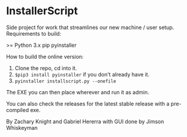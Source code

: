 # InstallerScript
Side project for work that streamlines our new machine / user setup.
Requirements to build:

\>= Python 3.x
pip
pyinstaller

How to build the online version:

1. Clone the repo, cd into it.
2. `$pip3 install pyinstaller` if you don't already have it.
3. `pyinstaller installscript.py --onefile`

The EXE you can then place wherever and run it as admin.

You can also check the releases for the latest stable release with a pre-compiled exe.

By Zachary Knight and Gabriel Hererra with GUI done by Jimson Whiskeyman
